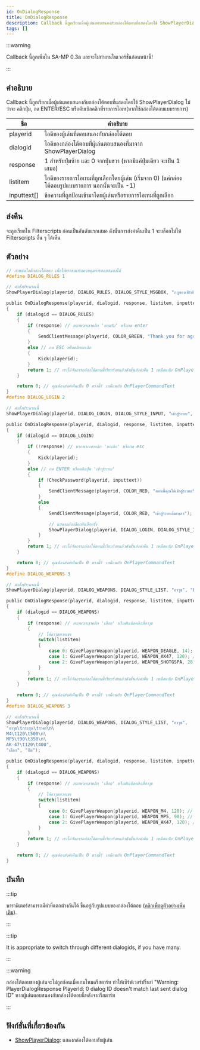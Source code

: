 ```yaml
---
id: OnDialogResponse
title: OnDialogResponse
description: Callback นี้ถูกเรียกเมื่อผู้เล่นตอบสนองกับกล่องโต้ตอบที่แสดงโดยใช้ ShowPlayerDialog ไม่ว่าจะ คลิกปุ่ม, กด ENTER/ESC หรือดับเบิลคลิกที่รายการไอเทม (หากใช้กล่องโต้ตอบแบบรายการ)
tags: []
---
```


:::warning

Callback นี้ถูกเพิ่มใน SA-MP 0.3a และจะไม่ทำงานในเวอร์ชั่นก่อนหน้านี้!

:::

## คำอธิบาย

Callback นี้ถูกเรียกเมื่อผู้เล่นตอบสนองกับกล่องโต้ตอบที่แสดงโดยใช้ ShowPlayerDialog ไม่ว่าจะ คลิกปุ่ม, กด ENTER/ESC หรือดับเบิลคลิกที่รายการไอเท(หากใช้กล่องโต้ตอบแบบรายการ)

| ชื่อ        | คำอธิบาย                                                                                           |
| ----------- | -------------------------------------------------------------------------------------------------- |
| playerid    | ไอดีของผู้เล่นที่ตอบสนองกับกล่องโต้ตอบ                                                             |
| dialogid    | ไอดีของกล่องโต้ตอบที่ผู้เล่นตอบสนองที่มาจาก ShowPlayerDialog                                       |
| response    | 1 สำหรับปุ่มซ้าย และ 0 จากปุ่มขวา (หากมีแค่ปุ่มเดียว จะเป็น 1 เสมอ)                                |
| listitem    | ไอดีของรายการไอเทมที่ถูกเลือกโดยผู้เล่น (เริ่มจาก 0) (แค่กล่องโต้ตอบรูปแบบรายการ นอกนั้นจะเป็น -1) |
| inputtext[] | ข้อความที่ถูกป้อนเข้ามาโดยผู้เล่นหรือรายการไอเทมที่ถูกเลือก                                        |

## ส่งคืน

จะถูกเรียกใน Filterscripts ก่อนเป็นอันดับแรกเสมอ ดังนั้นการส่งค่าคืนเป็น 1 จะบล็อกไม่ให้ Filterscripts อื่น ๆ ได้เห็น

## ตัวอย่าง

```c
// กำหนดไอดีกล่องโต้ตอบ เพื่อให้เราสามารถควบคุมการตอบสนองได้
#define DIALOG_RULES 1

// คำสั่งประมาณนี้
ShowPlayerDialog(playerid, DIALOG_RULES, DIALOG_STYLE_MSGBOX, "กฎของเซิร์ฟเวอร์", "- ห้ามโกง\n- ห้ามสแปม\n- เคราพแอดมิน\n\nคุณยอมรับกฎเหล่านี้ไหม?", "ยอมรับ", "ไม่ยอมรับ");

public OnDialogResponse(playerid, dialogid, response, listitem, inputtext[])
{
    if (dialogid == DIALOG_RULES)
    {
        if (response) // หากพวกเขาคลิก 'ยอมรับ' หรือกด enter
        {
            SendClientMessage(playerid, COLOR_GREEN, "Thank you for agreeing to the กฎของเซิร์ฟเวอร์!");
        }
        else // กด ESC หรือคลิกยกเลิก
        {
            Kick(playerid);
        }
        return 1; // เราได้จัดการกล่องโต้ตอบนี้เรียบร้อยแล้วดังนั้นส่งค่าคืน 1 เหมือนกับ OnPlayerCommandText
    }

    return 0; // คุณต้องส่งค่าคืนเป็น 0 ตรงนี้! เหมือนกับ OnPlayerCommandText
}
#define DIALOG_LOGIN 2

// คำสั่งประมาณนี้
ShowPlayerDialog(playerid, DIALOG_LOGIN, DIALOG_STYLE_INPUT, "เข้าสู่ระบบ", "โปรดป้อนรหัสผ่านของคุณ:", "เข้าสู่ระบบ", "ยกเลิก");

public OnDialogResponse(playerid, dialogid, response, listitem, inputtext[])
{
    if (dialogid == DIALOG_LOGIN)
    {
        if (!response) // หากพวกเขาคลิก 'ยกเลิก' หรือกด esc
        {
            Kick(playerid);
        }
        else // กด ENTER หรือคลิกปุ่ม 'เข้าสู่ระบบ'
        {
            if (CheckPassword(playerid, inputtext))
            {
                SendClientMessage(playerid, COLOR_RED, "ตอนนี้คุณได้เข้าสู่ระบบเรียบร้อยแล้ว!");
            }
            else
            {
                SendClientMessage(playerid, COLOR_RED, "เข้าสู่ระบบล้มเหลว");

                // แสดงกล่องล็อกอินอีกครั้ง
                ShowPlayerDialog(playerid, DIALOG_LOGIN, DIALOG_STYLE_INPUT, "เข้าสู่ระบบ", "โปรดป้อนรหัสผ่านของคุณ:", "เข้าสู่ระบบ", "ยกเลิก");
            }
        }
        return 1; // เราได้จัดการกล่องโต้ตอบนี้เรียบร้อยแล้วดังนั้นส่งค่าคืน 1 เหมือนกับ OnPlayerCommandText
    }

    return 0; // คุณต้องส่งค่าคืนเป็น 0 ตรงนี้! เหมือนกับ OnPlayerCommandText
}
#define DIALOG_WEAPONS 3

// คำสั่งประมาณนี้
ShowPlayerDialog(playerid, DIALOG_WEAPONS, DIALOG_STYLE_LIST, "อาวุธ", "Desert Eagle\nAK-47\nCombat Shotgun", "เลือก", "ปิด");

public OnDialogResponse(playerid, dialogid, response, listitem, inputtext[])
{
    if (dialogid == DIALOG_WEAPONS)
    {
        if (response) // หากพวกเขาคลิก 'เลือก' หรือดับเบิลคลิกที่อาวุธ
        {
            // ให้อาวุธพวกเขา
            switch(listitem)
            {
                case 0: GivePlayerWeapon(playerid, WEAPON_DEAGLE, 14); // ให้ desert eagle พวกเขา
                case 1: GivePlayerWeapon(playerid, WEAPON_AK47, 120); // ให้ AK-47 พวกเขา
                case 2: GivePlayerWeapon(playerid, WEAPON_SHOTGSPA, 28); // ให้ Combat Shotgun พวกเขา
            }
        }
        return 1; // เราได้จัดการกล่องโต้ตอบนี้เรียบร้อยแล้วดังนั้นส่งค่าคืน 1 เหมือนกับ OnPlayerCommandText
    }

    return 0; // คุณต้องส่งค่าคืนเป็น 0 ตรงนี้! เหมือนกับ OnPlayerCommandText
}
#define DIALOG_WEAPONS 3

// คำสั่งประมาณนี้
ShowPlayerDialog(playerid, DIALOG_WEAPONS, DIALOG_STYLE_LIST, "อาวุธ",
"อาวุธ\tกระสุน\tราคา\n\
M4\t120\t500\n\
MP5\t90\t350\n\
AK-47\t120\t400",
"เลือก", "ปิด");

public OnDialogResponse(playerid, dialogid, response, listitem, inputtext[])
{
    if (dialogid == DIALOG_WEAPONS)
    {
        if (response) // หากพวกเขาคลิก 'เลือก' หรือดับเบิลคลิกที่อาวุธ
        {
            // ให้อาวุธพวกเขา
            switch(listitem)
            {
                case 0: GivePlayerWeapon(playerid, WEAPON_M4, 120); // ให้ M4 พวกเขา
                case 1: GivePlayerWeapon(playerid, WEAPON_MP5, 90); // ให้ MP5 พวกเขา
                case 2: GivePlayerWeapon(playerid, WEAPON_AK47, 120); // ให้ AK-47 พวกเขา
            }
        }
        return 1; // เราได้จัดการกล่องโต้ตอบนี้เรียบร้อยแล้วดังนั้นส่งค่าคืน 1 เหมือนกับ OnPlayerCommandText
    }

    return 0; // คุณต้องส่งค่าคืนเป็น 0 ตรงนี้! เหมือนกับ OnPlayerCommandText
}
```

## บันทึก

:::tip

พารามิเตอร์สามารถมีค่าที่แตกต่างกันได้ ขึ้นอยู่กับรูปแบบของกล่องโต้ตอบ ([คลิกเพื่อดูตัวอย่างเพิ่มเติม](../resources/dialogstyles.md)).

:::

:::tip

It is appropriate to switch through different dialogids, if you have many.

:::

:::warning

กล่องโต้ตอบของผู้เล่นจะไม่ถูกซ่อนเมื่อเกมโหมดรีสตาร์ท ทำให้เซิร์ฟเวอร์ปริ้นท์ "Warning: PlayerDialogResponse PlayerId: 0 dialog ID doesn't match last sent dialog ID" หากผู้เล่นตอบสนองกับกล่องโต้ตอบนี้หลังจากรีสตาร์ท

:::

## ฟังก์ชั่นที่เกี่ยวข้องกัน

- [ShowPlayerDialog](../../scripting/functions/ShowPlayerDialog.md): แสดงกล่องโต้ตอบกับผู้เล่น
